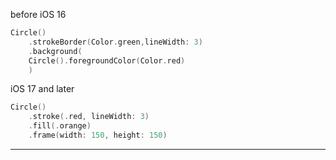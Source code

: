 before iOS 16
```swift
Circle()
    .strokeBorder(Color.green,lineWidth: 3)
	.background(
	Circle().foregroundColor(Color.red)
	)
```
iOS 17 and later
```swift
Circle()
    .stroke(.red, lineWidth: 3)
    .fill(.orange)
    .frame(width: 150, height: 150)
```
---

